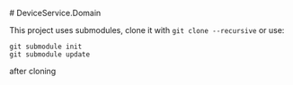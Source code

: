 ﻿﻿# DeviceService.Domain
  
This project uses submodules, clone it with `git clone --recursive` or use:
```
git submodule init
git submodule update
```
after cloning
